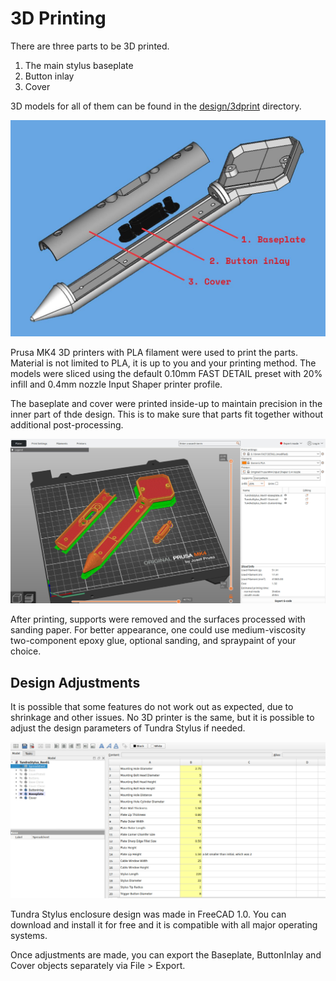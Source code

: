 # 3D Printing

There are three parts to be 3D printed.

1. The main stylus baseplate
2. Button inlay
3. Cover

3D models for all of them can be found in the [design/3dprint](../design/3dprint) directory. 

![Design Parts](../media/design_parts_annotated.jpg)

Prusa MK4 3D printers with PLA filament were used to print the parts. Material is not limited to PLA, it is up to you and your printing method. The models were sliced using the default 0.10mm FAST DETAIL preset with 20% infill and 0.4mm nozzle Input Shaper printer profile.

The baseplate and cover were printed inside-up to maintain precision in the inner part of thde design. This is to make sure that parts fit together without additional post-processing.

![Slicing](../media/3dprinting_slicing.jpg)

After printing, supports were removed and the surfaces processed with sanding paper. For better appearance, one could use medium-viscosity two-component epoxy glue, optional sanding, and spraypaint of your choice. 

## Design Adjustments

It is possible that some features do not work out as expected, due to shrinkage and other issues. No 3D printer is the same, but it is possible to adjust the design parameters of Tundra Stylus if needed.

![Design Parameters in FreeCAD](../media/design_parameters.jpg)

Tundra Stylus enclosure design was made in FreeCAD 1.0. You can download and install it for free and it is compatible with all major operating systems. 

Once adjustments are made, you can export the Baseplate, ButtonInlay and Cover objects separately via File > Export.

